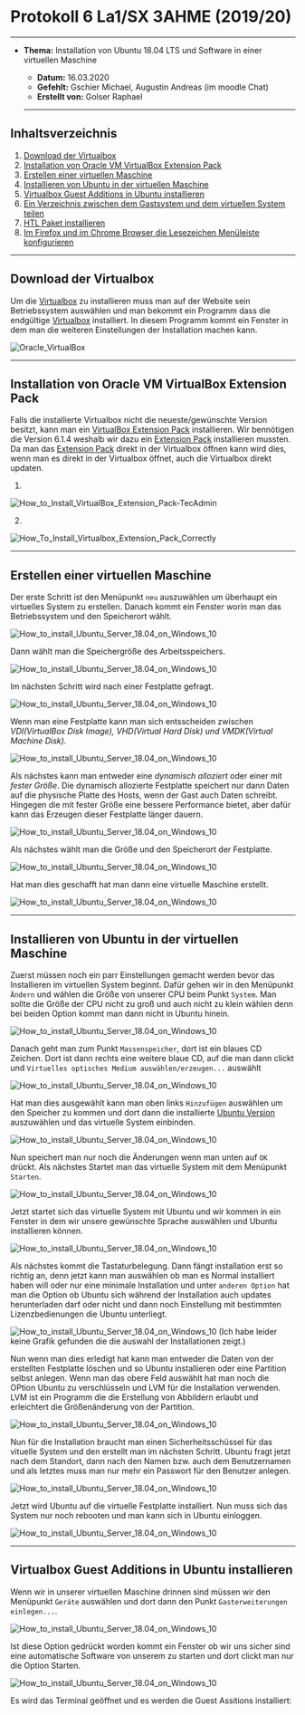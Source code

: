 # Protokoll 6 La1/SX 3AHME (2019/20)

-------------------------

* **Thema:** Installation von Ubuntu 18.04 LTS und Software in einer virtuellen Maschine
  * **Datum:** 16.03.2020
  * **Gefehlt:** Gschier Michael, Augustin Andreas (im moodle Chat)
  * **Erstellt von:** Golser Raphael
  
  -------------------------------------------------------
  
## Inhaltsverzeichnis

1. [Download der Virtualbox](#download-der-virtualbox)
2. [Installation von Oracle VM VirtualBox Extension Pack](#installation-von-oracle-vm-virtualbox-extension-pack)
3. [Erstellen einer virtuellen Maschine](#erstellen-einer-virtuellen-maschine)
4. [Installieren von Ubuntu in der virtuellen Maschine](#installieren-von-ubuntu-in-der-virtuellen-maschine)
5. [Virtualbox Guest Additions in Ubuntu installieren](#virtualbox-guest-additions-in-ubuntu-installieren)
6. [Ein Verzeichnis zwischen dem Gastsystem und dem virtuellen System teilen](#ein-verzeichnis-zwischen-dem-gastsystem-und-dem-virtuellen-system-teilen)
7. [HTL Paket installieren](#htl-paket-installieren)
8. [Im Firefox und im Chrome Browser die Lesezeichen Menüleiste konfigurieren](#im-firefox-und-im-chrome-browser-die-lesezeichen-menüleiste-konfigurieren)

----------------------------------------------------------

## Download der Virtualbox

Um die [Virtualbox](https://www.virtualbox.org/wiki/Downloads) zu  installieren muss man auf der Website sein Betriebssystem auswählen und man bekommt ein Programm dass die endgültige [Virtualbox](https://www.virtualbox.org/wiki/Downloads) installiert.
In diesem Programm kommt ein Fenster in dem man die weiteren Einstellungen der Installation machen kann.

![Oracle_VirtualBox](https://atechtown.b-cdn.net/wp-content/uploads/2018/03/install-virtualbox-1.png)

---------------------------------------------

## Installation von Oracle VM VirtualBox Extension Pack

Falls die installierte Virtualbox nicht die neueste/gewünschte Version besitzt, kann man ein [VirtualBox Extension Pack](https://download.virtualbox.org/virtualbox/6.1.4/Oracle_VM_VirtualBox_Extension_Pack-6.1.4.vbox-extpack) installieren. Wir bennötigen die Version 6.1.4 weshalb wir dazu ein [Extension Pack](https://download.virtualbox.org/virtualbox/6.1.4/Oracle_VM_VirtualBox_Extension_Pack-6.1.4.vbox-extpack) installieren mussten. Da man das [Extension Pack](https://download.virtualbox.org/virtualbox/6.1.4/Oracle_VM_VirtualBox_Extension_Pack-6.1.4.vbox-extpack) direkt in der Virtualbox öffnen kann wird dies, wenn man es direkt in der Virtualbox öffnet, auch die Virtualbox direkt updaten.

1.
![How_to_Install_VirtualBox_Extension_Pack-TecAdmin](https://tecadmin.net/wp-content/uploads/2018/02/virtualbox-extension-pack-installation.png)

2.
![How_To_Install_Virtualbox_Extension_Pack_Correctly](https://www.dev2qa.com/wp-content/uploads/2019/06/clidk-install-button-to-install-virtualbox-extensions.png)

-----------------------------------------------------------

## Erstellen einer virtuellen Maschine

Der erste Schritt ist den Menüpunkt ````neu```` auszuwählen um überhaupt ein virtuelles System zu erstellen. Danach kommt ein Fenster worin man das Betriebssystem und den Speicherort wählt.

![How_to_install_Ubuntu_Server_18.04_on_Windows_10](https://digitalstartup.co.uk/uploads/default/original/1X/93e3a2544dd096efaf4fc92ccc380177b854b858.png)

Dann wählt man die Speichergröße des Arbeitsspeichers. 

![How_to_install_Ubuntu_Server_18.04_on_Windows_10](https://digitalstartup.co.uk/uploads/default/original/1X/ff92edb93dadec861644d5d413a477496ce00407.png)

Im nächsten Schritt wird nach einer Festplatte gefragt.

![How_to_install_Ubuntu_Server_18.04_on_Windows_10](https://digitalstartup.co.uk/uploads/default/original/1X/2df739486631829652da57dd785aa2bd11e54002.png)


Wenn man eine Festplatte kann man sich entsscheiden zwischen *VDI(VirtualBox Disk Image), VHD(Virtual Hard Disk) und VMDK(Virtual Machine Disk).*  

![How_to_install_Ubuntu_Server_18.04_on_Windows_10](https://digitalstartup.co.uk/uploads/default/original/1X/74c3fcf977e8936ba393354971437a41120d16a0.png)


Als nächstes kann man entweder eine *dynamisch alloziert* oder einer mit *fester Größe*. Die dynamisch allozierte Festplatte speichert nur dann Daten auf die physische Platte des Hosts, wenn der Gast auch Daten schreibt. Hingegen die mit fester Größe eine bessere Performance bietet, aber dafür kann das Erzeugen dieser Festplatte länger dauern. 

![How_to_install_Ubuntu_Server_18.04_on_Windows_10](https://digitalstartup.co.uk/uploads/default/original/1X/40b56d1a2f7a7005c3eabb9928ab977908e7f7c4.png)


Als nächstes wählt man die Größe und den Speicherort der Festplatte. 

![How_to_install_Ubuntu_Server_18.04_on_Windows_10](https://digitalstartup.co.uk/uploads/default/original/1X/76f1411042b1eb3fa47a4e65c431d5b6bb9160eb.png)

Hat man dies geschafft hat man dann eine virtuelle Maschine erstellt.

![How_to_install_Ubuntu_Server_18.04_on_Windows_10](https://digitalstartup.co.uk/uploads/default/original/1X/a1d04d3018ed45d396fe562dc3c22e03a3da7833.png)

------------------------------------------------

## Installieren von Ubuntu in der virtuellen Maschine

Zuerst müssen noch ein parr Einstellungen gemacht werden bevor das Installieren im virtuellen System beginnt.
Dafür gehen wir in den Menüpunkt ````Ändern```` und wählen die Größe von unserer CPU beim Punkt ````System````. Man sollte die Größe der CPU nicht zu groß und auch nicht zu klein wählen denn bei beiden Option kommt man dann nicht in Ubuntu hinein.

![How_to_install_Ubuntu_Server_18.04_on_Windows_10](https://www.ease2code.com/wp-content/uploads/2017/10/ease2code-VM-properties.jpg)

Danach geht man zum Punkt ````Massenspeicher````, dort ist ein blaues CD Zeichen. Dort ist dann rechts eine weitere blaue CD, auf die man dann clickt und ````Virtuelles optisches Medium auswählen/erzeugen...```` auswählt

![How_to_install_Ubuntu_Server_18.04_on_Windows_10](https://www.techmespot.com/wp-content/uploads/2016/12/Install-Ubuntu-16.04-On-Virtualbox-11-1024x519.png)

Hat man dies ausgewählt kann man oben links ````Hinzufügen```` auswählen um den Speicher zu kommen und dort dann die  installierte [Ubuntu Version](https://ubuntu.com/download/desktop/thank-you?version=18.04.4&architecture=amd64) auszuwählen und das virtuelle System einbinden.

![How_to_install_Ubuntu_Server_18.04_on_Windows_10](https://www.techmespot.com/wp-content/uploads/2016/12/Install-Ubuntu-16.04-On-Virtualbox-12.png)

Nun speichert man nur noch die Änderungen wenn man unten auf ````OK```` drückt.
Als nächstes Startet man das virtuelle System mit dem Menüpunkt ````Starten````.

![How_to_install_Ubuntu_Server_18.04_on_Windows_10](https://www.techmespot.com/wp-content/uploads/2016/12/Install-Ubuntu-16.04-On-Virtualbox-14.png)

Jetzt startet sich das virtuelle System mit Ubuntu und wir kommen in ein Fenster in dem wir unsere gewünschte Sprache auswählen und Ubuntu installieren können.

![How_to_install_Ubuntu_Server_18.04_on_Windows_10](https://1.bp.blogspot.com/-8lgZbL3mlAo/V0tMlhi85gI/AAAAAAAABbw/hX8ayE0V4kIwAOvMmSvcK9L2MFE7BCNbACLcB/s640/VirtualBox_Ubuntu1604try_29_05_2016_04_00_21.png)

Als nächstes kommt die Tastaturbelegung. Dann fängt installation erst so richtig an,  denn jetzt kann man auswählen ob man es Normal installiert haben will oder nur eine minimale Installation und unter ````anderen Option```` hat man die Option ob Ubuntu sich während der Installation auch updates herunterladen darf oder nicht und dann noch Einstellung mit bestimmten Lizenzbedienungen die Ubuntu unterliegt.

![How_to_install_Ubuntu_Server_18.04_on_Windows_10](https://1.bp.blogspot.com/-JyIdtXj70nI/V0tNfv9gQzI/AAAAAAAABb4/JV-LCjo0SCsOmJIRRGR1naXuQoqPIkM8ACLcB/s640/VirtualBox_Ubuntu1604try_30_05_2016_01_41_38.png)
(Ich habe leider keine Grafik gefunden die die auswahl der Installationen zeigt.)

Nun wenn man dies erledigt hat kann man entweder die Daten von der erstellten Festplatte löschen und so Ubuntu installieren oder eine Partition selbst anlegen. Wenn man das obere Feld auswählt hat man noch die OPtion Ubuntu zu verschlüsseln und LVM für die Installation verwenden. LVM ist ein Programm die die Erstellung von Abbildern erlaubt und erleichtert die Größenänderung von der Partition.

![How_to_install_Ubuntu_Server_18.04_on_Windows_10](https://1.bp.blogspot.com/-iFXbSKOUz2Y/V0tN9yFNWMI/AAAAAAAABb8/OWAKPt8Vsw0pSlV8ub1HIJFaIeSeYKm2QCLcB/s640/VirtualBox_Ubuntu1604try_30_05_2016_01_42_06.png)

Nun für die Installation braucht man einen Sicherheitsschüssel für das vituelle System und den erstellt man im nächsten Schritt.  Ubuntu fragt jetzt nach dem Standort, dann nach den Namen bzw. auch dem Benutzernamen und als letztes muss man nur mehr ein Passwort für den Benutzer anlegen.

![How_to_install_Ubuntu_Server_18.04_on_Windows_10](https://4.bp.blogspot.com/-Qt0QT34VDow/V0tO28lWc_I/AAAAAAAABcQ/BgW6uslavN4yiJ_KaKUlnWKmZn1ehJquQCLcB/s640/VirtualBox_Ubuntu1604try_30_05_2016_01_43_31.png)

Jetzt wird Ubuntu auf die virtuelle Festplatte installiert. Nun muss sich das System nur noch rebooten und man kann sich in Ubuntu einloggen.

![How_to_install_Ubuntu_Server_18.04_on_Windows_10](https://3.bp.blogspot.com/-DzfH1C__0UM/V0tP8l75OpI/AAAAAAAABcg/2crl8Ra7CbMgcEi26EDooj5s6zI4FGlUQCLcB/s640/VirtualBox_Ubuntu-16.04_30_05_2016_01_53_17.png)

-------------------------------------------

## Virtualbox Guest Additions in Ubuntu installieren

Wenn wir in unserer virtuellen Maschine drinnen sind müssen wir den Menüpunkt ````Geräte```` auswählen und dort dann den Punkt ````Gasterweiterungen einlegen...````.

![How_to_install_Ubuntu_Server_18.04_on_Windows_10](https://lh3.googleusercontent.com/proxy/a3KiqEepXBZuryXWFiS4M_0wGt4HWQdshJuzHbdPUajXYX0NNGUPSDydhlESUNyHEFTno_S7KEwlGJI78UhiE-6ep-NdaomCcGdAiYiTpctiRaJRnBMq3Jm2kHQNy8v9Y-51ByEBX16ruw)

Ist diese Option gedrückt worden kommt ein Fenster ob wir uns sicher sind eine automatische Software von unserem zu starten und dort clickt man nur die Option Starten.

![How_to_install_Ubuntu_Server_18.04_on_Windows_10](http://www.misfitgeek.com/wp-content/uploads/2017/09/VB_Guest_add_1-768x578.png)

Es wird das Terminal geöffnet und es werden die Guest Assitions installiert:
````bash
````
